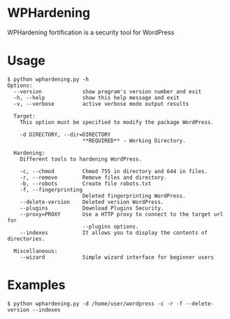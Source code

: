 WPHardening
===========

WPHardening fortification is a security tool for WordPress


Usage
=====

    $ python wphardening.py -h 
    Options:
      --version             show program's version number and exit
      -h, --help            show this help message and exit
      -v, --verbose         active verbose mode output results

      Target:
        This option must be specified to modify the package WordPress.
    
        -d DIRECTORY, --dir=DIRECTORY
                            **REQUIRED** - Working Directory.

      Hardening:
        Different tools to hardening WordPress.
    
        -c, --chmod         Chmod 755 in directory and 644 in files.
        -r, --remove        Remove files and directory.
        -b, --robots        Create file robots.txt
        -f, --fingerprinting
                            Deleted fingerprinting WordPress.
        --delete-version    Deleted version WordPress.
        --plugins           Download Plugins Security.
        --proxy=PROXY       Use a HTTP proxy to connect to the target url for
                            --plugins options.
        --indexes           It allows you to display the contents of directories.
    
      Miscellaneous:
        --wizard            Simple wizard interface for beginner users


Examples
========

    $ python wphardening.py -d /home/user/wordpress -c -r -f --delete-version --indexes
